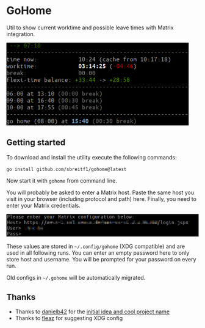 # GoHome

Util to show current worktime and possible leave times with Matrix integration.

![example view of current worktime](example.png)

## Getting started

To download and install the utility execute the following commands:

```
go install github.com/sbreitf1/gohome@latest
```

Now start it with `gohome` from command line.

You will probably be asked to enter a Matrix host. Paste the same host you visit in your browser (including protocol and path) here. Finally, you need to enter your Matrix credentials.

![Login example](login.png)

These values are stored in `~/.config/gohome` (XDG compatible) and are used in all following runs. You can enter an empty password here to only store host and username. You will be prompted for your password on every run.

Old configs in `~/.gohome` will be automatically migrated.

## Thanks

- Thanks to [danielb42](https://github.com/danielb42) for the [initial idea and cool project name](https://github.com/danielb42/gohome)
- Thanks to [fleaz](https://github.com/fleaz) for suggesting XDG config